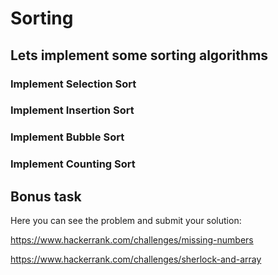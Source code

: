 # Sorting

## Lets implement some sorting algorithms

### Implement Selection Sort

### Implement Insertion Sort

### Implement Bubble Sort

### Implement Counting Sort

## Bonus task

Here you can see the problem and submit your solution:

https://www.hackerrank.com/challenges/missing-numbers

https://www.hackerrank.com/challenges/sherlock-and-array